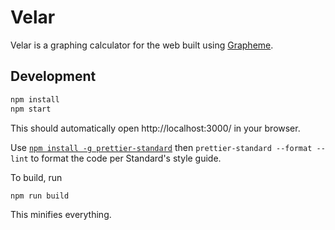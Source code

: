 # Velar

Velar is a graphing calculator for the web built using [Grapheme](https://github.com/anematode/grapheme).

## Development

```sh
npm install
npm start
```

This should automatically open http://localhost:3000/ in your browser.

Use [`npm install -g prettier-standard`](https://www.npmjs.com/package/prettier-standard) then `prettier-standard --format --lint` to format the code per Standard's style guide.

To build, run

```sh
npm run build
```

This minifies everything.
